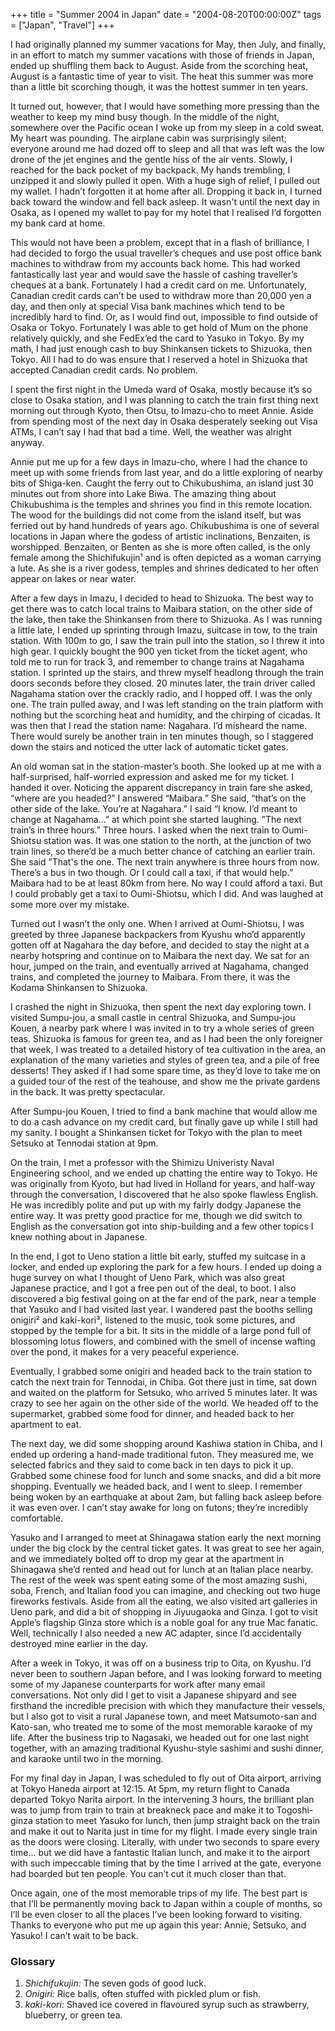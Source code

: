 +++
title = "Summer 2004 in Japan"
date = "2004-08-20T00:00:00Z"
tags = ["Japan", "Travel"]
+++

I had originally planned my summer vacations for May, then July, and finally,
in an effort to match my summer vacations with those of friends in Japan, ended
up shuffling them back to August. Aside from the scorching heat, August is a
fantastic time of year to visit. The heat this summer was more than a little
bit scorching though, it was the hottest summer in ten years.<!--more-->

It turned out, however, that I would have something more pressing than the
weather to keep my mind busy though. In the middle of the night, somewhere over
the Pacific ocean I woke up from my sleep in a cold sweat. My heart was
pounding. The airplane cabin was surprisingly silent; everyone around me had
dozed off to sleep and all that was left was the low drone of the jet engines
and the gentle hiss of the air vents. Slowly, I reached for the back pocket of
my backpack. My hands trembling, I unzipped it and slowly pulled it open. With
a huge sigh of relief, I pulled out my wallet. I hadn’t forgotten it at home
after all. Dropping it back in, I turned back toward the window and fell back
asleep. It wasn't until the next day in Osaka, as I opened my wallet to pay for
my hotel that I realised I’d forgotten my bank card at home.

This would not have been a problem, except that in a flash of brilliance, I had
decided to forgo the usual traveller’s cheques and use post office bank
machines to withdraw from my accounts back home. This had worked fantastically
last year and would save the hassle of cashing traveller’s cheques at a bank.
Fortunately I had a credit card on me. Unfortunately, Canadian credit cards
can’t be used to withdraw more than 20,000 yen a day, and then only at special
Visa bank machines which tend to be incredibly hard to find. Or, as I would
find out, impossible to find outside of Osaka or Tokyo. Fortunately I was able
to get hold of Mum on the phone relatively quickly, and she FedEx’ed the card
to Yasuko in Tokyo. By my math, I had just enough cash to buy Shinkansen
tickets to Shizuoka, then Tokyo. All I had to do was ensure that I reserved a
hotel in Shizuoka that accepted Canadian credit cards. No problem.

I spent the first night in the Umeda ward of Osaka, mostly because it’s so
close to Osaka station, and I was planning to catch the train first thing next
morning out through Kyoto, then Otsu, to Imazu-cho to meet Annie. Aside from
spending most of the next day in Osaka desperately seeking out Visa ATMs, I
can’t say I had that bad a time. Well, the weather was alright anyway.


Annie put me up for a few days in Imazu-cho, where I had the chance to meet up
with some friends from last year, and do a little exploring of nearby bits of
Shiga-ken. Caught the ferry out to Chikubushima, an island just 30 minutes out
from shore into Lake Biwa. The amazing thing about Chikubushima is the temples
and shrines you find in this remote location. The wood for the buildings did
not come from the island itself, but was ferried out by hand hundreds of years
ago. Chikubushima is one of several locations in Japan where the godess of
artistic inclinations, Benzaiten, is worshipped. Benzaiten, or Benten as she is
more often called, is the only female among the Shichifukujin¹ and is often
depicted as a woman carrying a lute. As she is a river godess, temples and
shrines dedicated to her often appear on lakes or near water.

After a few days in Imazu, I decided to head to Shizuoka. The best way to get
there was to catch local trains to Maibara station, on the other side of the
lake, then take the Shinkansen from there to Shizuoka. As I was running a
little late, I ended up sprinting through Imazu, suitcase in tow, to the train
station. With 100m to go, I saw the train pull into the station, so I threw it
into high gear. I quickly bought the 900 yen ticket from the ticket agent, who
told me to run for track 3, and remember to change trains at Nagahama station.
I sprinted up the stairs, and threw myself headlong through the train doors
seconds before they closed. 20 minutes later, the train driver called Nagahama
station over the crackly radio, and I hopped off. I was the only one. The train
pulled away, and I was left standing on the train platform with nothing but the
scorching heat and humidity, and the chirping of cicadas. It was then that I
read the station name: Nagahara. I’d misheard the name. There would surely be
another train in ten minutes though, so I staggered down the stairs and noticed
the utter lack of automatic ticket gates.

An old woman sat in the station-master’s booth. She looked up at me with a
half-surprised, half-worried expression and asked me for my ticket. I handed it
over. Noticing the apparent discrepancy in train fare she asked, “where are you
headed?” I answered “Maibara.” She said, “that’s on the other side of the lake.
You’re at Nagahara.” I said “I know. I’d meant to change at Nagahama…” at which
point she started laughing. ”The next train’s in three hours.” Three hours. I
asked when the next train to Oumi-Shiotsu station was. It was one station to
the north, at the junction of two train lines, so there’d be a much better
chance of catching an earlier train. She said ”That's the one. The next train
anywhere is three hours from now. There’s a bus in two though. Or I could call
a taxi, if that would help.” Maibara had to be at least 80km from here. No way
I could afford a taxi. But I could probably get a taxi to Oumi-Shiotsu, which I
did. And was laughed at some more over my mistake.


Turned out I wasn’t the only one. When I arrived at Oumi-Shiotsu, I was greeted
by three Japanese backpackers from Kyushu who’d apparently gotten off at
Nagahara the day before, and decided to stay the night at a nearby hotspring
and continue on to Maibara the next day. We sat for an hour, jumped on the
train, and eventually arrived at Nagahama, changed trains, and completed the
journey to Maibara. From there, it was the Kodama Shinkansen to Shizuoka.

I crashed the night in Shizuoka, then spent the next day exploring town. I
visited Sumpu-jou, a small castle in central Shizuoka, and Sumpu-jou Kouen, a
nearby park where I was invited in to try a whole series of green teas.
Shizuoka is famous for green tea, and as I had been the only foreigner that
week, I was treated to a detailed history of tea cultivation in the area, an
explanation of the many varieties and styles of green tea, and a pile of free
desserts! They asked if I had some spare time, as they’d love to take me on a
guided tour of the rest of the teahouse, and show me the private gardens in the
back. It was pretty spectacular.

After Sumpu-jou Kouen, I tried to find a bank machine that would allow me to do
a cash advance on my credit card, but finally gave up while I still had my
sanity. I bought a Shinkansen ticket for Tokyo with the plan to meet Setsuko at
Tennodai station at 9pm.

On the train, I met a professor with the Shimizu Univeristy Naval Engineering
school, and we ended up chatting the entire way to Tokyo. He was originally
from Kyoto, but had lived in Holland for years, and half-way through the
conversation, I discovered that he also spoke flawless English. He was
incredibly polite and put up with my fairly dodgy Japanese the entire way. It
was pretty good practice for me, though we did switch to English as the
conversation got into ship-building and a few other topics I knew nothing about
in Japanese.


In the end, I got to Ueno station a little bit early, stuffed my suitcase in a
locker, and ended up exploring the park for a few hours. I ended up doing a
huge survey on what I thought of Ueno Park, which was also great Japanese
practice, and I got a free pen out of the deal, to boot. I also discovered a
big festival going on at the far end of the park, near a temple that Yasuko and
I had visited last year. I wandered past the booths selling onigiri² and
kaki-kori³, listened to the music, took some pictures, and stopped by the
temple for a bit. It sits in the middle of a large pond full of blossoming
lotus flowers, and combined with the smell of incense wafting over the pond, it
makes for a very peaceful experience.

Eventually, I grabbed some onigiri and headed back to the train station to
catch the next train for Tennodai, in Chiba. Got there just in time, sat down
and waited on the platform for Setsuko, who arrived 5 minutes later. It was
crazy to see her again on the other side of the world. We headed off to the
supermarket, grabbed some food for dinner, and headed back to her apartment to
eat.

The next day, we did some shopping around Kashiwa station in Chiba, and I ended
up ordering a hand-made traditional futon. They measured me, we selected
fabrics and they said to come back in ten days to pick it up. Grabbed some
chinese food for lunch and some snacks, and did a bit more shopping. Eventually
we headed back, and I went to sleep. I remember being woken by an earthquake at
about 2am, but falling back asleep before it was even over. I can’t stay awake
for long on futons; they’re incredibly comfortable.


Yasuko and I arranged to meet at Shinagawa station early the next morning under
the big clock by the central ticket gates. It was great to see her again, and
we immediately bolted off to drop my gear at the apartment in Shinagawa she’d
rented and head out for lunch at an Italian place nearby. The rest of the week
was spent eating some of the most amazing sushi, soba, French, and Italian food
you can imagine, and checking out two huge fireworks festivals. Aside from all
the eating, we also visited art galleries in Ueno park, and did a bit of
shopping in Jiyuugaoka and Ginza. I got to visit Apple’s flagship Ginza store
which is a noble goal for any true Mac fanatic. Well, technically I also needed
a new AC adapter, since I’d accidentally destroyed mine earlier in the day.

After a week in Tokyo, it was off on a business trip to Oita, on Kyushu. I’d
never been to southern Japan before, and I was looking forward to meeting some
of my Japanese counterparts for work after many email conversations. Not only
did I get to visit a Japanese shipyard and see firsthand the incredible
precision with which they manufacture their vessels, but I also got to visit a
rural Japanese town, and meet Matsumoto-san and Kato-san, who treated me to
some of the most memorable karaoke of my life. After the business trip to
Nagasaki, we headed out for one last night together, with an amazing
traditional Kyushu-style sashimi and sushi dinner, and karaoke until two in the
morning.

For my final day in Japan, I was scheduled to fly out of Oita airport, arriving
at Tokyo Haneda airport at 12:15. At 5pm, my return flight to Canada departed
Tokyo Narita airport. In the intervening 3 hours, the brilliant plan was to
jump from train to train at breakneck pace and make it to Togoshi-ginza station
to meet Yasuko for lunch, then jump straight back on the train and make it out
to Narita just in time for my flight. I made every single train as the doors
were closing. Literally, with under two seconds to spare every time... but we
did have a fantastic Italian lunch, and make it to the airport with such
impeccable timing that by the time I arrived at the gate, everyone had boarded
but ten people. You can’t cut it much closer than that.

Once again, one of the most memorable trips of my life. The best part is that
I’ll be permanently moving back to Japan within a couple of months, so I’ll be
even closer to all the places I’ve been looking forward to visiting. Thanks to
everyone who put me up again this year: Annie, Setsuko, and Yasuko! I can’t
wait to be back.

### Glossary

1. *Shichifukujin:* The seven gods of good luck.
1. *Onigiri:* Rice balls, often stuffed with pickled plum or fish.
1. *kaki-kori:* Shaved ice covered in flavoured syrup such as strawberry,
   blueberry, or green tea.
